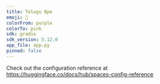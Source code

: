 ```yaml
---
title: Telugu Bpe
emoji: 🐢
colorFrom: purple
colorTo: pink
sdk: gradio
sdk_version: 5.12.0
app_file: app.py
pinned: false
---
```


Check out the configuration reference at https://huggingface.co/docs/hub/spaces-config-reference
